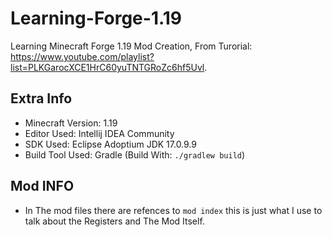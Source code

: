 # Learning-Forge-1.19
Learning Minecraft Forge 1.19 Mod Creation, From Turorial: https://www.youtube.com/playlist?list=PLKGarocXCE1HrC60yuTNTGRoZc6hf5Uvl.


## Extra Info
- Minecraft Version: 1.19
- Editor Used: Intellij IDEA Community
- SDK Used: Eclipse Adoptium JDK 17.0.9.9
- Build Tool Used: Gradle (Build With: `./gradlew build`)



## Mod INFO
- In The mod files there are refences to `mod index` this is just what I use to talk about the Registers and The Mod Itself.
